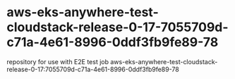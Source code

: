 # aws-eks-anywhere-test-cloudstack-release-0-17-7055709d-c71a-4e61-8996-0ddf3fb9fe89-78
repository for use with E2E test job aws-eks-anywhere-test-cloudstack-release-0-17:7055709d-c71a-4e61-8996-0ddf3fb9fe89-78
